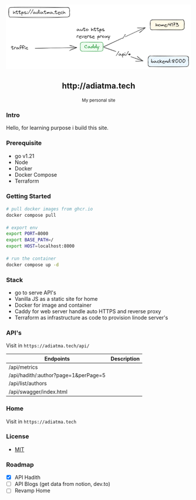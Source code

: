 <div align="center">
    <img src="./assets/architecture.png" />
    <h2>http://adiatma.tech</h2>
    <small>My personal site</small>
</div>

### Intro

Hello, for learning purpose i build this site.

### Prerequisite

- go v1.21
- Node
- Docker
- Docker Compose
- Terraform

### Getting Started

```bash
# pull docker images from ghcr.io
docker compose pull

# export env
export PORT=8000
export BASE_PATH=/
export HOST=localhost:8000

# run the container
docker compose up -d
```

### Stack

- go to serve API's
- Vanilla JS as a static site for home
- Docker for image and container
- Caddy for web server handle auto HTTPS and reverse proxy
- Terraform as infrastructure as code to provision linode server's

### API's

Visit in `https://adiatma.tech/api/`

| Endpoints                            | Description |
| ------------------------------------ | ----------- |
| /api/metrics                         |             |
| /api/hadith/:author?page=1&perPage=5 |             |
| /api/list/authors                    |             |
| /api/swagger/index.html              |             |

### Home

Visit in `https://adiatma.tech`

### License

- [MIT](./LICENSE)

### Roadmap

- [x] API Hadith
- [ ] API Blogs (get data from notion, dev.to)
- [ ] Revamp Home
